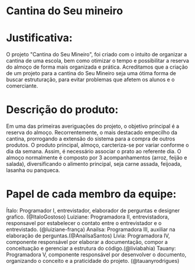 # Cantina do Seu mineiro

# Justificativa:
O projeto "Cantina do Seu Mineiro", foi criado com o intuito de organizar a cantina de uma escola, bem como otimizar o tempo e possibilitar a reserva do almoço de forma mais organizada e prática. 
Acreditamos que a criação de um projeto para a cantina do Seu Mineiro seja uma ótima forma de buscar estruturação, para evitar problemas que afetem os alunos e o comerciante.

# Descrição do produto:
Em uma das primeiras averiguações do projeto, o objetivo principal é a reserva do almoço. Recorrentemente, o mais destacado empecilho da cantina, prorrogando a extensão do sistema para a compra de outros produtos. 
O produto principal, almoço, carcteriza-se por variar conforme o dia da semana. Assim, é necessário associar o prato ao referente dia.
O almoço normalmente é composto por 3 acompanhamentos (arroz, feijão e salada), diversificando o alimento principal, seja carne assada, feijoada, lasanha ou panqueca.

# Papel de cada membro da equipe:
Ítalo: Programador I, entrevistador, elaborador de perguntas e designer grafico. (@ItaloGostoso)
Luiziane: Programadora II, entrevistadora,  responsavel por estabelecer o contato entre o entrevistador e o entrevistado. (@luiziane-frança)
Anailsa: Programadora III, auxiliar na elaboração de perguntas.(@AnailsaSantos)
Lívia: Programadora IV, componente responsável por elaborar a documentação, compor a conceituação e gerenciar a estrutura do código.(@liviabahia)
Tauany: Programadora V, componente responsável por desenvolver o documento, organizando o conceito e a praticidade do projeto. (@tauanyrodrigues)
